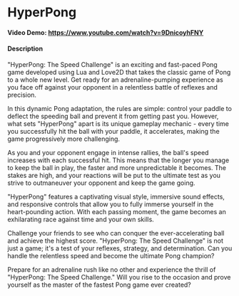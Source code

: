# HyperPong
#### Video Demo: https://www.youtube.com/watch?v=9DnicoyhFNY
#### Description
"HyperPong: The Speed Challenge" is an exciting and fast-paced Pong game developed using Lua and Love2D that takes the classic game of Pong to a whole new level. Get ready for an adrenaline-pumping experience as you face off against your opponent in a relentless battle of reflexes and precision.

In this dynamic Pong adaptation, the rules are simple: control your paddle to deflect the speeding ball and prevent it from getting past you. However, what sets "HyperPong" apart is its unique gameplay mechanic - every time you successfully hit the ball with your paddle, it accelerates, making the game progressively more challenging.

As you and your opponent engage in intense rallies, the ball's speed increases with each successful hit. This means that the longer you manage to keep the ball in play, the faster and more unpredictable it becomes. The stakes are high, and your reactions will be put to the ultimate test as you strive to outmaneuver your opponent and keep the game going.

"HyperPong" features a captivating visual style, immersive sound effects, and responsive controls that allow you to fully immerse yourself in the heart-pounding action. With each passing moment, the game becomes an exhilarating race against time and your own skills.

Challenge your friends to see who can conquer the ever-accelerating ball and achieve the highest score. "HyperPong: The Speed Challenge" is not just a game; it's a test of your reflexes, strategy, and determination. Can you handle the relentless speed and become the ultimate Pong champion?

Prepare for an adrenaline rush like no other and experience the thrill of "HyperPong: The Speed Challenge." Will you rise to the occasion and prove yourself as the master of the fastest Pong game ever created?
